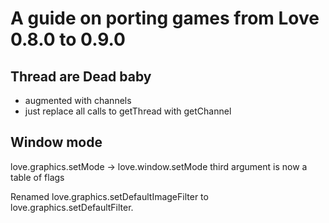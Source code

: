 # A guide on porting games from Love 0.8.0 to 0.9.0

## Thread are Dead baby

- augmented with channels
- just replace all calls to getThread with getChannel

## Window mode

love.graphics.setMode -> love.window.setMode
third argument is now a table of flags

Renamed love.graphics.setDefaultImageFilter to love.graphics.setDefaultFilter.
